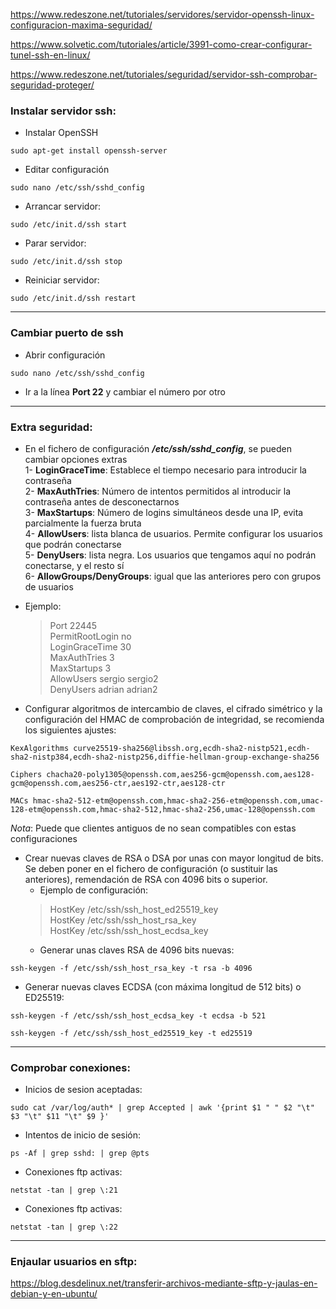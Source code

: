 https://www.redeszone.net/tutoriales/servidores/servidor-openssh-linux-configuracion-maxima-seguridad/

https://www.solvetic.com/tutoriales/article/3991-como-crear-configurar-tunel-ssh-en-linux/

https://www.redeszone.net/tutoriales/seguridad/servidor-ssh-comprobar-seguridad-proteger/

### Instalar servidor ssh:
* Instalar OpenSSH
~~~
sudo apt-get install openssh-server
~~~

* Editar configuración
~~~
sudo nano /etc/ssh/sshd_config
~~~

- Arrancar servidor:
~~~
sudo /etc/init.d/ssh start
~~~

* Parar servidor:
~~~
sudo /etc/init.d/ssh stop
~~~

* Reiniciar servidor:
~~~
sudo /etc/init.d/ssh restart
~~~

------------------------------------------------------------------------------------
### Cambiar puerto de ssh
* Abrir configuración
~~~
sudo nano /etc/ssh/sshd_config
~~~

* Ir a la línea **Port 22** y cambiar el número por otro

------------------------------------------------------------------------------------
### Extra seguridad:
* En el fichero de configuración ***/etc/ssh/sshd_config***, se pueden cambiar opciones extras \
  1- **LoginGraceTime**: Establece el tiempo necesario para introducir la contraseña \
  2- **MaxAuthTries**: Número de intentos permitidos al introducir la contraseña antes de desconectarnos \
  3- **MaxStartups**: Número de logins simultáneos desde una IP, evita parcialmente la fuerza bruta \
  4- **AllowUsers**: lista blanca de usuarios. Permite configurar los usuarios que podrán conectarse \
  5- **DenyUsers**: lista negra. Los usuarios que tengamos aquí no podrán conectarse, y el resto sí \
  6- **AllowGroups/DenyGroups**: igual que las anteriores pero con grupos de usuarios

* Ejemplo:
  > Port 22445 \
  > PermitRootLogin no \
  > LoginGraceTime 30 \
  > MaxAuthTries 3 \
  > MaxStartups 3 \
  > AllowUsers sergio sergio2 \
  > DenyUsers adrian adrian2

* Configurar algoritmos de intercambio de claves, el cifrado simétrico y la configuración del HMAC de comprobación de integridad, se recomienda los siguientes ajustes:
~~~
KexAlgorithms curve25519-sha256@libssh.org,ecdh-sha2-nistp521,ecdh-sha2-nistp384,ecdh-sha2-nistp256,diffie-hellman-group-exchange-sha256
~~~
~~~
Ciphers chacha20-poly1305@openssh.com,aes256-gcm@openssh.com,aes128-gcm@openssh.com,aes256-ctr,aes192-ctr,aes128-ctr
~~~
~~~
MACs hmac-sha2-512-etm@openssh.com,hmac-sha2-256-etm@openssh.com,umac-128-etm@openssh.com,hmac-sha2-512,hmac-sha2-256,umac-128@openssh.com
~~~
*Nota*: Puede que clientes antiguos de no sean compatibles con estas configuraciones

* Crear nuevas claves de RSA o DSA por unas con mayor longitud de bits. Se deben poner en el fichero de configuración (o sustituir las anteriores), remendación de RSA con 4096 bits o superior. 
  * Ejemplo de configuración:
  > HostKey /etc/ssh/ssh_host_ed25519_key \
  > HostKey /etc/ssh/ssh_host_rsa_key \
  > HostKey /etc/ssh/ssh_host_ecdsa_key
  * Generar unas claves RSA de 4096 bits nuevas:
~~~
ssh-keygen -f /etc/ssh/ssh_host_rsa_key -t rsa -b 4096
~~~
  * Generar nuevas claves ECDSA (con máxima longitud de 512 bits) o ED25519:
~~~
ssh-keygen -f /etc/ssh/ssh_host_ecdsa_key -t ecdsa -b 521
~~~
~~~
ssh-keygen -f /etc/ssh/ssh_host_ed25519_key -t ed25519
~~~

------------------------------------------------------------------------------------
### Comprobar conexiones:
* Inicios de sesion aceptadas:
~~~
sudo cat /var/log/auth* | grep Accepted | awk '{print $1 " " $2 "\t" $3 "\t" $11 "\t" $9 }'
~~~

* Intentos de inicio de sesión:
~~~
ps -Af | grep sshd: | grep @pts
~~~

* Conexiones ftp activas:
~~~
netstat -tan | grep \:21
~~~

* Conexiones ftp activas:
~~~
netstat -tan | grep \:22
~~~

------------------------------------------------------------------------------------
### Enjaular usuarios en sftp:
https://blog.desdelinux.net/transferir-archivos-mediante-sftp-y-jaulas-en-debian-y-en-ubuntu/
